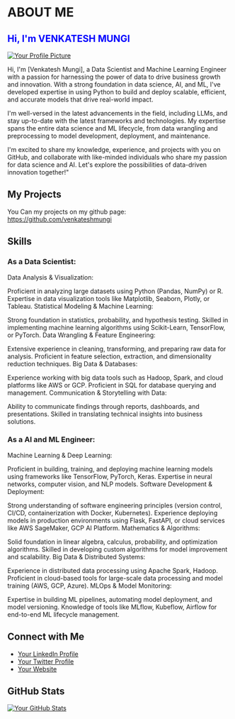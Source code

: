 # ABOUT ME

<h2 style="color: blue;">Hi, I'm VENKATESH MUNGI</h2>

[![Your Profile Picture](https://avatars.githubusercontent.com/u/111694212?v=4)](https://github.com/your-username)  


Hi, I'm [Venkatesh Mungi], a Data Scientist and Machine Learning Engineer with a passion for harnessing the power of data to drive business growth and innovation. With a strong foundation in data science, AI, and ML, I've developed expertise in using Python to build and deploy scalable, efficient, and accurate models that drive real-world impact.

I'm well-versed in the latest advancements in the field, including LLMs, and stay up-to-date with the latest frameworks and technologies. My expertise spans the entire data science and ML lifecycle, from data wrangling and preprocessing to model development, deployment, and maintenance.

I'm excited to share my knowledge, experience, and projects with you on GitHub, and collaborate with like-minded individuals who share my passion for data science and AI. Let's explore the possibilities of data-driven innovation together!"


## My Projects  

You Can my projects on my github page: https://github.com/venkateshmungi

## Skills  

### As a Data Scientist:
Data Analysis & Visualization:

Proficient in analyzing large datasets using Python (Pandas, NumPy) or R.
Expertise in data visualization tools like Matplotlib, Seaborn, Plotly, or Tableau.
Statistical Modeling & Machine Learning:

Strong foundation in statistics, probability, and hypothesis testing.
Skilled in implementing machine learning algorithms using Scikit-Learn, TensorFlow, or PyTorch.
Data Wrangling & Feature Engineering:

Extensive experience in cleaning, transforming, and preparing raw data for analysis.
Proficient in feature selection, extraction, and dimensionality reduction techniques.
Big Data & Databases:

Experience working with big data tools such as Hadoop, Spark, and cloud platforms like AWS or GCP.
Proficient in SQL for database querying and management.
Communication & Storytelling with Data:

Ability to communicate findings through reports, dashboards, and presentations.
Skilled in translating technical insights into business solutions.

### As a AI and ML Engineer:
Machine Learning & Deep Learning:

Proficient in building, training, and deploying machine learning models using frameworks like TensorFlow, PyTorch, Keras.
Expertise in neural networks, computer vision, and NLP models.
Software Development & Deployment:

Strong understanding of software engineering principles (version control, CI/CD, containerization with Docker, Kubernetes).
Experience deploying models in production environments using Flask, FastAPI, or cloud services like AWS SageMaker, GCP AI Platform.
Mathematics & Algorithms:

Solid foundation in linear algebra, calculus, probability, and optimization algorithms.
Skilled in developing custom algorithms for model improvement and scalability.
Big Data & Distributed Systems:

Experience in distributed data processing using Apache Spark, Hadoop.
Proficient in cloud-based tools for large-scale data processing and model training (AWS, GCP, Azure).
MLOps & Model Monitoring:

Expertise in building ML pipelines, automating model deployment, and model versioning.
Knowledge of tools like MLflow, Kubeflow, Airflow for end-to-end ML lifecycle management.

## Connect with Me  

* [Your LinkedIn Profile](https://www.linkedin.com/in/your-username)  
* [Your Twitter Profile](https://twitter.com/your-username)  
* [Your Website](https://your-website.com)  

## GitHub Stats  

[![Your GitHub Stats](https://github-readme-stats.vercel.app/api?username=your-username&show_icons=true&theme=dark)](https://github.com/anuraghazra/github-readme-stats)
